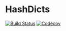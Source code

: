 # HashDicts

[![Build Status](https://travis-ci.com/matbesancon/HashDicts.jl.svg?branch=master)](https://travis-ci.com/matbesancon/HashDicts.jl)
[![Codecov](https://codecov.io/gh/matbesancon/HashDicts.jl/branch/master/graph/badge.svg)](https://codecov.io/gh/matbesancon/HashDicts.jl)

